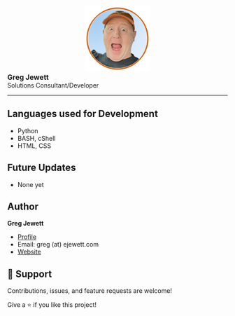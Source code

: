 <div style="text-align:center;"><img src="https://github.com/jewettg/jewettg/blob/main/2022-wow-orange-circle.png" height="150"></div>
<div style="font-size: 16px; font-weight: bold;">Greg Jewett</div>
<div>Solutions Consultant/Developer</div>
<hr>

## Languages used for Development

- Python
- BASH, cShell
- HTML, CSS

## Future Updates

- None yet

## Author

**Greg Jewett**

- [Profile](https://github.com/jewettg "Rohit jain")
- Email:  greg (at) ejewett.com
- [Website](https://sites.google.com/ejewett.com/gregjewett "Personal Website")

## 🤝 Support

Contributions, issues, and feature requests are welcome!

Give a ⭐️ if you like this project!
